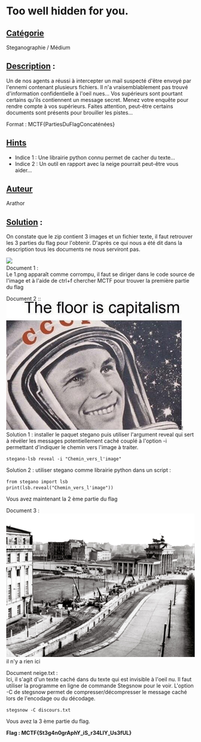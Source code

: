 # **Too well hidden for you**.
## <u>**Catégorie**</u>

Steganographie / Médium

## <u>**Description**</u> :

Un de nos agents a réussi à intercepter un mail suspecté d'être envoyé par l'ennemi contenant plusieurs fichiers. Il n'a vraisemblablement pas trouvé d'information confidentielle à l'oeil nues... Vos supérieurs sont pourtant certains qu'ils contiennent un message secret. 
Menez votre enquête pour rendre compte à vos supérieurs. Faites attention, peut-être certains documents sont présents pour brouiller les pistes...

Format : MCTF{PartiesDuFlagConcaténées}

## <u>Hints</u> 

- Indice 1 : Une librairie python connu permet de cacher du texte...
- Indice 2 : Un outil en rapport avec la neige pourrait peut-être vous aider...

## <u>Auteur</u> 

Arathor

## <u>Solution</u> :

On constate que le zip contient 3 images et un fichier texte, il faut retrouver les 3 parties du flag pour l'obtenir. D'après ce qui nous a été dit dans la description tous les documents ne nous serviront pas. 


![](./chall/1.png)  
Document 1 :  
Le 1.png apparaît comme corrompu, il faut se diriger dans le code source de l'image et à l'aide de ctrl+f chercher MCTF pour trouver la première partie du flag


Document 2 ::
 ![](./chall/2.png)!  
Solution 1 : installer le paquet stegano puis utiliser l'argument reveal qui sert à révéler les messages potentiellement caché couplé à l'option -i permettant d'indiquer le chemin vers l'image à traiter.

    stegano-lsb reveal -i "Chemin_vers_l'image"

Solution 2 : utiliser stegano comme librairie python dans un script :

    from stegano import lsb
    print(lsb.reveal("Chemin_vers_l'image"))

Vous avez maintenant la 2 ème partie du flag


Document 3 :  
 ![](./chall/3.png)  
il n'y a rien ici 

Document neige.txt :  
Ici, il s'agit d'un texte caché dans du texte qui est invisible à l'oeil nu. Il faut utiliser la programme en ligne de commande Stegsnow pour le voir.
L'option -C de stegsnow permet de compresser/décompresser le message caché lors de l'encodage ou du décodage. 

    stegsnow -C discours.txt

Vous avez la 3 ème partie du flag.

**Flag : MCTF{St3g4n0grAphY_iS_r34LlY_Us3fUL}**
